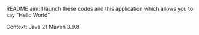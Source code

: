README
aim:
I launch these codes and this application which allows you to say "Hello World"

Context:
Java 21
Maven 3.9.8

